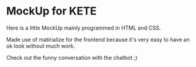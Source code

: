 # MockUp for KETE

Here is a little MockUp mainly programmed in HTML and CSS. 

Made use of matirialize for the frontend because it's very easy to have an ok look without much work.

Check out the funny conversation with the chatbot ;)
